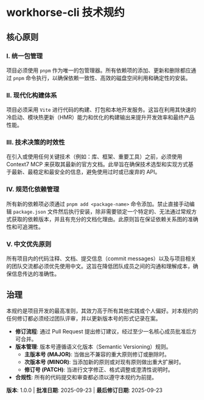 <!--
---
Sync Impact Report
---
Version change: none → 1.0.0
Modified principles: n/a (initial creation)
Added sections:
  - 核心原则
  - 治理
Added principles:
  - I. 统一包管理
  - II. 现代化构建体系
  - III. 技术决策的时效性
  - IV. 规范化依赖管理
  - V. 中文优先原则
-->
# workhorse-cli 技术规约

## 核心原则

### I. 统一包管理
项目必须使用 `pnpm` 作为唯一的包管理器。所有依赖项的添加、更新和删除都应通过 `pnpm` 命令执行，以确保依赖一致性、高效的磁盘空间利用和确定性的安装。

### II. 现代化构建体系
项目必须采用 `Vite` 进行代码的构建、打包和本地开发服务。这旨在利用其快速的冷启动、模块热更新（HMR）能力和优化的构建输出来提升开发效率和最终产品性能。

### III. 技术决策的时效性
在引入或使用任何关键技术（例如：库、框架、重要工具）之前，必须使用 Context7 MCP 来获取其最新的官方文档。此举旨在确保技术选型和实现方式基于最新、最稳定和最安全的信息，避免使用过时或已废弃的 API。

### IV. 规范化依赖管理
所有新的依赖项必须通过 `pnpm add <package-name>` 命令添加。禁止直接手动编辑 `package.json` 文件然后执行安装，除非需要锁定一个特定的、无法通过常规方式获取的依赖版本，并且有充分的文档化理由。此原则旨在保证依赖关系图的准确性和可追溯性。

### V. 中文优先原则
所有项目内的代码注释、文档、提交信息（commit messages）以及与项目相关的团队交流都必须优先使用中文。这旨在降低团队成员之间的沟通和理解成本，确保信息传达的准确性。

## 治理
本规约是项目开发的最高准则，其效力高于所有其他实践或个人偏好。对本规约的任何修订都必须经过团队评审，并以更新版本号的形式记录在案。

- **修订流程**: 通过 Pull Request 提出修订建议，经过至少一名核心成员批准后方可合并。
- **版本管理**: 版本号遵循语义化版本（Semantic Versioning）规则。
  - **主版本号 (MAJOR)**: 当做出不兼容的重大原则修订或删除时。
  - **次版本号 (MINOR)**: 当添加新的原则或对现有原则做出重大扩展时。
  - **修订号 (PATCH)**: 当进行文字修正、格式调整或澄清性说明时。
- **合规性**: 所有的代码提交和审查都必须以遵守本规约为前提。

**版本**: 1.0.0 | **批准日期**: 2025-09-23 | **最后修订日期**: 2025-09-23
